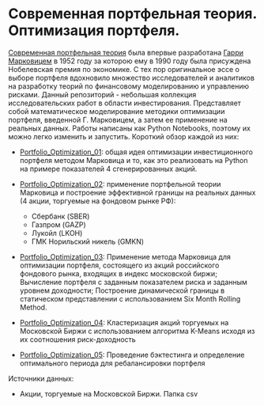 # Современная портфельная теория. Оптимизация портфеля.

[Современная портфельная теория](https://ru.wikipedia.org/wiki/%D0%9F%D0%BE%D1%80%D1%82%D1%84%D0%B5%D0%BB%D1%8C%D0%BD%D0%B0%D1%8F_%D1%82%D0%B5%D0%BE%D1%80%D0%B8%D1%8F_%D0%9C%D0%B0%D1%80%D0%BA%D0%BE%D0%B2%D0%B8%D1%86%D0%B0) была впервые разработана [Гарри Марковицем](https://ru.wikipedia.org/wiki/%D0%9C%D0%B0%D1%80%D0%BA%D0%BE%D0%B2%D0%B8%D1%86,_%D0%93%D0%B0%D1%80%D1%80%D0%B8) в 1952 году за которою ему в 1990 году была присуждена Нобелевская премия по экономике. С тех пор оригинальное эссе о выборе портфеля вдохновило множество исследователей и аналитиков на разработку теорий по финансовому моделированию и управлению рисками. 
Данный репозиторий - небольшая коллекция исследовательских работ в области инвестирования. Представляет собой математическое моделирование методики оптимизации портфеля, введенной Г. Марковицем, а затем ее применение на реальных данных.
Работы написаны как Python Notebooks, поэтому их можно легко изменить и запустить. Короткий обзор каждой из них:

- [Portfolio_Optimization_01](https://github.com/Kotsubinskaya/PortfolioOptimization/blob/master/Portfolio_Optimization_01.ipynb): общая идея оптимизации инвестиционного портфеля методом Марковица и то, как это реализовать на Python на примере показателей 4 сгенерированных акций.

- [Portfolio_Optimization_02](https://github.com/Kotsubinskaya/PortfolioOptimization/blob/master/Portfolio_Optimization_02.ipynb): применение портфельной теории Марковица и построение эффективной границы на реальных данных (4 акции, торгуемые на фондовом рынке РФ):
   - Сбербанк (SBER)
   - Газпром (GAZP)
   - Лукойл (LKOH)
   - ГМК Норильский никель (GMKN)

- [Portfolio_Optimization_03](https://github.com/Kotsubinskaya/PortfolioOptimization/blob/master/Portfolio_Optimization_03.ipynb): Применение метода Марковица для оптимизации портфеля, состоящего из акций российского фондового рынка, входящих в индекс московской биржи; Вычисление портфеля с заданным показателем риска и заданным уровнем доходности; Построение динамической границы в статическом представлении с использованием Six Month Rolling Method.

- [Portfolio_Optimization_04](https://github.com/Kotsubinskaya/PortfolioOptimization/blob/master/Portfolio_Optimization_04.ipynb): Кластеризация акций торгуемых на Московской Биржи с использованием алгоритма K-Means исходя из их соотношения риск-доходность

- [Portfolio_Optimization_05](https://github.com/Kotsubinskaya/PortfolioOptimization/blob/master/Portfolio_Optimization_05.ipynb): Проведение бэктестинга и определение оптимального периода для ребалансировки портфеля

Источники данных:
 - Акции, торгуемые на Московской Биржи. Папка csv
 
 [scr1]: https://github.com/Kotsubinskaya/PortfolioOptimization/blob/master/scr1.png

